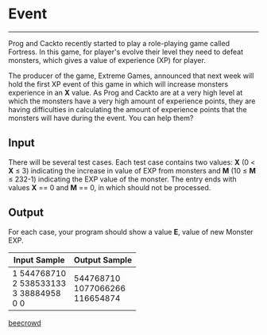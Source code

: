 # Event

---

Prog and Cackto recently started to play a role-playing game called Fortress. In this game, for player's evolve their level they need to defeat monsters, which gives a value of experience (XP) for player.

The producer of the game, Extreme Games, announced that next week will hold the first XP event of this game in which will increase monsters experience in an **X** value. As Prog and Cackto are at a very high level at which the monsters have a very high amount of experience points, they are having difficulties in calculating the amount of experience points that the monsters will have during the event. You can help them?

## Input

There will be several test cases. Each test case contains two values: **X** (0 < **X** ≤ 3) indicating the increase in value of EXP from monsters and **M** (10 ≤ **M** ≤ 232-1) indicating the EXP value of the monster. The entry ends with values **X** == 0 and **M** == 0, in which should not be processed.

## Output

For each case, your program should show a value **E**, value of new Monster EXP.

| Input Sample                                          | Output Sample                            |
| ----------------------------------------------------- | ---------------------------------------- |
| 1 544768710<br/> 2 538533133<br/> 3 38884958<br/> 0 0 | 544768710<br/> 1077066266<br/> 116654874 |

[beecrowd](https://www.beecrowd.com.br/judge/en/problems/view/2172)
